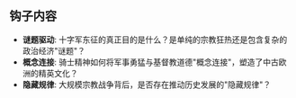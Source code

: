 ## 钩子内容

- **谜题驱动**: 十字军东征的真正目的是什么？是单纯的宗教狂热还是包含复杂的政治经济"谜题"？
- **概念连接**: 骑士精神如何将军事勇猛与基督教道德"概念连接"，塑造了中古欧洲的精英文化？
- **隐藏规律**: 大规模宗教战争背后，是否存在推动历史发展的"隐藏规律"？